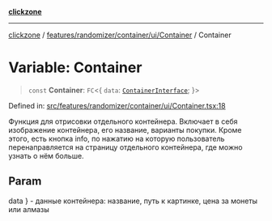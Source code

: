 [**clickzone**](../../../../../../README.md)

***

[clickzone](../../../../../../README.md) / [features/randomizer/container/ui/Container](../README.md) / Container

# Variable: Container

> `const` **Container**: `FC`\<\{ `data`: [`ContainerInterface`](../../../../../../shared/types/interfaces/ContainerInterface.md); \}\>

Defined in: [src/features/randomizer/container/ui/Container.tsx:18](https://github.com/MaximBri/ClickZone/blob/20f3f0d061a7c50a96ed5bba64acbc325a456072/client/src/features/randomizer/container/ui/Container.tsx#L18)

Функция для отрисовки отдельного контейнера. Включает в себя изображение контейнера, его название, варианты покупки. Кроме этого, есть кнопка info, по нажатию на которую пользователь перенаправляется на страницу отдельного контейнера, где можно узнать о нём больше.

## Param

data } - данные контейнера: название, путь к картинке, цена за монеты или алмазы
